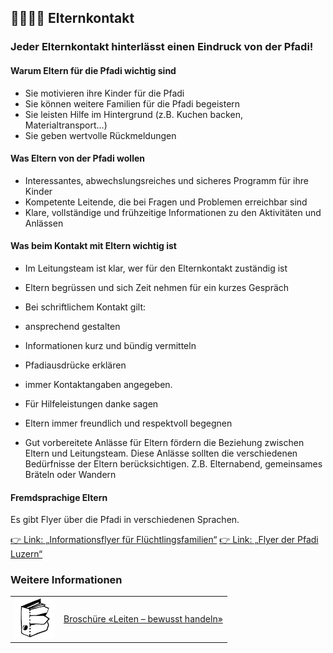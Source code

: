 👨‍👩‍👧‍👦 Elternkontakt
----------------

### Jeder Elternkontakt hinterlässt einen Eindruck von der Pfadi!

#### Warum Eltern für die Pfadi wichtig sind

*   Sie motivieren ihre Kinder für die Pfadi
*   Sie können weitere Familien für die Pfadi begeistern
*   Sie leisten Hilfe im Hintergrund (z.B. Kuchen backen, Materialtransport…)
*   Sie geben wertvolle Rückmeldungen

#### Was Eltern von der Pfadi wollen

*   Interessantes, abwechslungsreiches und sicheres Programm für ihre Kinder
*   Kompetente Leitende, die bei Fragen und Problemen erreichbar sind
*   Klare, vollständige und frühzeitige Informationen zu den Aktivitäten und Anlässen

#### Was beim Kontakt mit Eltern wichtig ist

*   Im Leitungsteam ist klar, wer für den Elternkontakt zuständig ist
*   Eltern begrüssen und sich Zeit nehmen für ein kurzes Gespräch
*   Bei schriftlichem Kontakt gilt:

*   ansprechend gestalten
*   Informationen kurz und bündig vermitteln
*   Pfadiausdrücke erklären
*   immer Kontaktangaben angegeben.

*   Für Hilfeleistungen danke sagen
*   Eltern immer freundlich und respektvoll begegnen
*   Gut vorbereitete Anlässe für Eltern fördern die Beziehung zwischen Eltern und Leitungsteam. Diese Anlässe sollten die verschiedenen Bedürfnisse der Eltern berücksichtigen. Z.B. Elternabend, gemeinsames Bräteln oder Wandern

#### Fremdsprachige Eltern

Es gibt Flyer über die Pfadi in verschiedenen Sprachen.

[👉 Link: „Informationsflyer für Flüchtlingsfamilien“](https://www.scout.ch/de/verband/fuegitiv-1/hilfsmittel)
[👉 Link: „Flyer der Pfadi Luzern“](https://www.pfadiluzern.ch/intern/downloads/#FlyerAGIntegration)

### Weitere Informationen
| | |
|---|---|
| [![](images/piktos/4_Leiten.png)][1] | [Broschüre «Leiten – bewusst handeln»][1] |

[1]: https://www.scout.ch/de/verband/downloads/ausbildung/cudesch/leiten